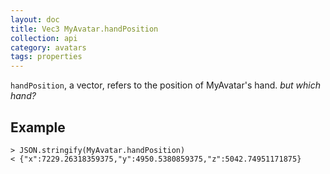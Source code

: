 ```yaml
---
layout: doc
title: Vec3 MyAvatar.handPosition
collection: api
category: avatars
tags: properties
---
```


`handPosition`, a vector, refers to the position of MyAvatar's hand. _but which hand?_

## Example

```
> JSON.stringify(MyAvatar.handPosition)
< {"x":7229.26318359375,"y":4950.5380859375,"z":5042.74951171875}
```